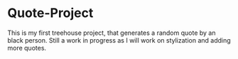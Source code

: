 # Quote-Project
This is my first treehouse project, that generates a random quote by an black person. Still a work in progress as I will work on stylization and adding more quotes.
